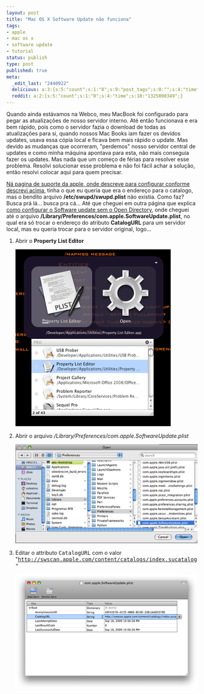 ```yaml
---
layout: post
title: "Mac OS X Software Update não funciona"
tags:
- apple
- mac os x
- software update
- tutorial
status: publish
type: post
published: true
meta:
  _edit_last: "2440922"
  delicious: a:3:{s:5:"count";s:1:"0";s:9:"post_tags";s:0:"";s:4:"time";s:10:"1298699433";}
  reddit: a:2:{s:5:"count";s:1:"0";s:4:"time";s:10:"1325090349";}
---
```

Quando ainda estávamos na Webco, meu MacBook foi configurado para pegar as atualizações de nosso servidor interno. Até então funcionava e era bem rápido, pois como o servidor fazia o download de todas as atualizações para si, quando nossos Mac Books iam fazer os devidos updates, usava essa cópia local e ficava bem mais rápido o update. Mas devido as mudanças que ocorreram, "perdemos" nosso servidor central de updates e como minha máquina apontava para esta, não mais conseguia fazer os updates. Mas nada que um começo de férias para resolver esse problema. Resolvi solucionar esse problema e não foi fácil achar a solução, então resolvi colocar aqui para quem precisar.

[Ná pagina de suporte da apple, onde descreve para configurar conforme descrevi acima](http://support.apple.com/kb/HT3765), tinha o que eu queria que era o endereço para o catalogo, mas o bendito arquivo **/etc/swupd/swupd.plist** não existia. Como faz? Busca prá lá... busca pra cá... Até que cheguei em outra página que explica [como configurar o Software update sem o Open Directory](http://krypted.com/mac-os-x/mac-os-x-setting-a-software-update-server-without-open-directory/), onde cheguei até o arquivo **/Library/Preferences/com.apple.SoftwareUpdate.plist**, no qual era só trocar o endereço do atributo **CatalogURL** para um servidor local, mas eu queria trocar para o servidor original, logo...

1. Abrir o **Property List Editor**

	[ ![Property List Editor](/images/posts/property-list-editor-1-open.png) ](/images/posts/property-list-editor-1-open.png)

1. Abrir o arquivo */Library/Preferences/com.apple.SoftwareUpdate.plist*

	[ ![Property List Editor - Openning a file](/images/posts/property-list-editor-3-open-a-file.png) ](/images/posts/property-list-editor-3-open-a-file.png)

1. Editar o attributo <tt>CatalogURL</tt> com o valor "<tt>http://swscan.apple.com/content/catalogs/index.sucatalog<!--/t-->"</tt>

	[ ![Property List Editor - Editing CatalogURL attribute](/images/posts/property-list-editor-4-edit-catalogurl-attribute.png) ](/images/posts/property-list-editor-4-edit-catalogurl-attribute.png)
